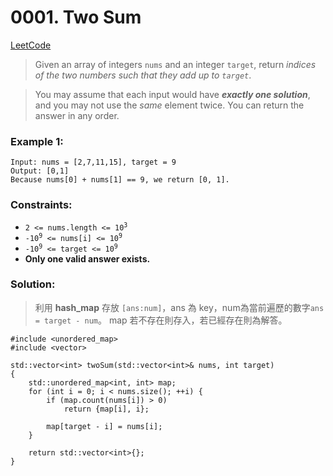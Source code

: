 # 0001. Two Sum
[LeetCode](https://leetcode.com/problems/two-sum/)

>   Given an array of integers `nums` and an integer `target`, return *indices of the two numbers such that they add up to `target`*.

>You may assume that each input would have _**exactly one solution**_, and you may not use the *same* element twice.
You can return the answer in any order.

### Example 1:
```
Input: nums = [2,7,11,15], target = 9
Output: [0,1]
Because nums[0] + nums[1] == 9, we return [0, 1].
```

### Constraints:
-   <code>2 <= nums.length <= 10<sup>3</sup></code>
-   <code>-10<sup>9</sup> <= nums[i] <= 10<sup>9</sup></code>
-   <code>-10<sup>9</sup> <= target <= 10<sup>9</sup></code>
-   **Only one valid answer exists.**

### Solution:
>   利用 **hash_map** 存放 `[ans:num]`，ans 為 key，num為當前遍歷的數字`ans = target - num`。  map 若不存在則存入，若已經存在則為解答。
```
#include <unordered_map>
#include <vector>

std::vector<int> twoSum(std::vector<int>& nums, int target)
{
    std::unordered_map<int, int> map;
    for (int i = 0; i < nums.size(); ++i) {
        if (map.count(nums[i]) > 0)
            return {map[i], i};

        map[target - i] = nums[i];
    }

    return std::vector<int>{};
}
```